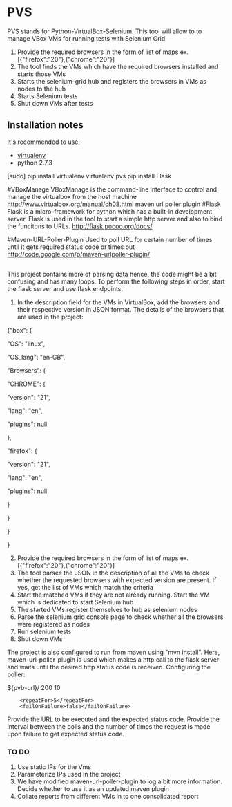# PVS
PVS stands for Python-VirtualBox-Selenium.
This tool will allow to to manage VBox VMs for running tests with Selenium Grid
1. Provide the required browsers in the form of list of maps ex. [{"firefox":"20"},{"chrome":"20"}]
2. The tool finds the VMs which have the required browsers installed and starts those VMs
3. Starts the selenium-grid hub and registers the browsers in VMs as nodes to the hub
4. Starts Selenium tests
5. Shut down VMs after tests



## Installation notes
It's recommended to use:
* [virtualenv](https://pypi.python.org/pypi/virtualenv)
* python 2.7.3

[sudo] pip install virtualenv
virtualenv pvs
pip install Flask

#VBoxManage
VBoxManage is the command-line interface to control and manage the virtualbox from the host machine
http://www.virtualbox.org/manual/ch08.html
maven url poller plugin
#Flask
Flask is a micro-framework for python which has a built-in development server. Flask is used in the tool to start a simple http server and also to bind the funcitons to URLs.
http://flask.pocoo.org/docs/

#Maven-URL-Poller-Plugin
Used to poll URL for certain number of times until it gets required status code or times out
http://code.google.com/p/maven-urlpoller-plugin/



##
This project contains more of parsing data hence, the code might be a bit confusing and has many loops. To perform the following steps in order, start the flask server and use flask endpoints.

1. In the description field for the VMs in VirtualBox, add the browsers and their respective version in JSON format. The details of the browsers that are used in the project:

{"box": {

"OS": "linux",

"OS_lang": "en-GB",

"Browsers": {

"CHROME": {

"version": "21",

"lang": "en",

"plugins": null

},

"firefox": {

"version": "21",

"lang": "en",

"plugins": null

}

}

}

}

2. Provide the required browsers in the form of list of maps ex. [{"firefox":"20"},{"chrome":"20"}]
3. The tool parses the JSON in the description of all the VMs to check whether the requested browsers with expected version are present. If yes, get the list of VMs which match the criteria
4. Start the matched VMs if they are not already running. Start the VM which is dedicated to start Selenium hub
5. The started VMs register themselves to hub as selenium nodes
6. Parse the selenium grid console page to check whether all the browsers were registered as nodes
7. Run selenium tests
8. Shut down VMs

The project is also configured to run from maven using "mvn install". Here, maven-url-poller-plugin is used which makes a http call to the flask server and waits until the desired http status code is received. Configuring the poller:

<configuration>
	<pollUrl>${pvb-url}/</pollUrl>
        <statusCode>200</statusCode>
        <secondsBetweenPolls>10</secondsBetweenPolls>

        <repeatFor>5</repeatFor>
        <failOnFailure>false</failOnFailure>
</configuration>

Provide the URL to be executed and the expected status code. Provide the interval between the polls and the number of times the request is made upon failure to get expected status code. 

### TO DO

1. Use static IPs for the Vms
2. Parameterize IPs used in the project
3. We have modified maven-url-poller-plugin to log a bit more information. Decide whether to use it as an updated maven plugin
4. Collate reports from different VMs in to one consolidated report


